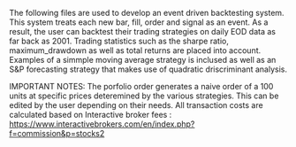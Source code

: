The following files are used to develop an event driven backtesting system. This system treats each new bar, fill, order and signal as an event. As a result, the user can backtest their trading 
strategies on daily EOD data as far back as 2001. Trading statistics such as the sharpe ratio, maximum_drawdown as well as total returns are placed into account.
Examples of a simmple moving average strategy is inclused as well as an S&P forecasting strategy that makes use of quadratic driscriminant analysis. 

IMPORTANT NOTES:
The porfolio order generates a naive order of a 100 units at specific prices deteremined by the  various strategies. This can be edited by the user depending on their needs. 
All transaction costs are calculated based on Interactive broker fees : https://www.interactivebrokers.com/en/index.php?f=commission&p=stocks2
